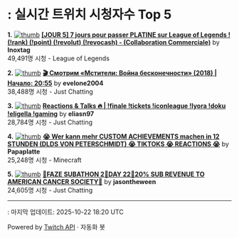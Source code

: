 # : 실시간 트위치 시청자수 Top 5

**1.** [![thumb](https://static-cdn.jtvnw.net/previews-ttv/live_user_inoxtag-320x180.jpg)](https://twitch.tv/Inoxtag)
**[[JOUR 5] 7 jours pour passer PLATINE sur League of Legends ! (!rank) (!point) (!revolut) (!revocash) - (Collaboration Commerciale)](https://twitch.tv/Inoxtag)** by **Inoxtag**<br>49,491명 시청  - League of Legends

**2.** [![thumb](https://static-cdn.jtvnw.net/previews-ttv/live_user_evelone2004-320x180.jpg)](https://twitch.tv/evelone2004)
**[🎬 Смотрим «Мстители: Война бесконечности» (2018) | Начало: 20:55](https://twitch.tv/evelone2004)** by **evelone2004**<br>38,488명 시청  - Just Chatting

**3.** [![thumb](https://static-cdn.jtvnw.net/previews-ttv/live_user_eliasn97-320x180.jpg)](https://twitch.tv/eliasn97)
**[Reactions & Talks 🔥 | !finale !tickets !iconleague !lyora !doku !eligella !gaming](https://twitch.tv/eliasn97)** by **eliasn97**<br>28,784명 시청  - Just Chatting

**4.** [![thumb](https://static-cdn.jtvnw.net/previews-ttv/live_user_papaplatte-320x180.jpg)](https://twitch.tv/Papaplatte)
**[😭 Wer kann mehr CUSTOM ACHIEVEMENTS machen in 12 STUNDEN (DLDS VON PETERSCHMIDT) 😭 TIKTOKS 😭 REACTIONS 😭](https://twitch.tv/Papaplatte)** by **Papaplatte**<br>25,248명 시청  - Minecraft

**5.** [![thumb](https://static-cdn.jtvnw.net/previews-ttv/live_user_jasontheween-320x180.jpg)](https://twitch.tv/jasontheween)
**[🔴FAZE SUBATHON 2🔴DAY 22🔴20% SUB REVENUE TO AMERICAN CANCER SOCIETY🔴](https://twitch.tv/jasontheween)** by **jasontheween**<br>24,605명 시청  - Just Chatting


---
: 마지막 업데이트: 2025-10-22 18:20 UTC

Powered by [Twitch API](https://dev.twitch.tv/docs/api/reference) · 자동화 봇